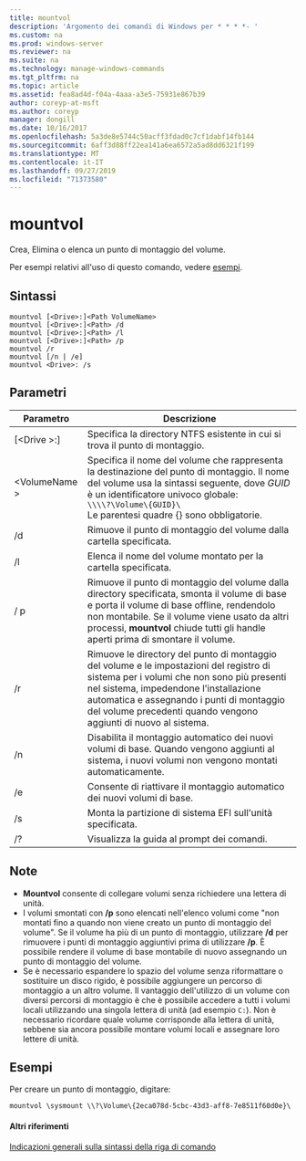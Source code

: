 ```yaml
---
title: mountvol
description: 'Argomento dei comandi di Windows per * * * *- '
ms.custom: na
ms.prod: windows-server
ms.reviewer: na
ms.suite: na
ms.technology: manage-windows-commands
ms.tgt_pltfrm: na
ms.topic: article
ms.assetid: fea8ad4d-f04a-4aaa-a3e5-75931e867b39
author: coreyp-at-msft
ms.author: coreyp
manager: dongill
ms.date: 10/16/2017
ms.openlocfilehash: 5a3de8e5744c50acff3fdad0c7cf1dabf14fb144
ms.sourcegitcommit: 6aff3d88ff22ea141a6ea6572a5ad8dd6321f199
ms.translationtype: MT
ms.contentlocale: it-IT
ms.lasthandoff: 09/27/2019
ms.locfileid: "71373580"
---
```

# <a name="mountvol"></a>mountvol



Crea, Elimina o elenca un punto di montaggio del volume.

Per esempi relativi all'uso di questo comando, vedere [esempi](#BKMK_examples).

## <a name="syntax"></a>Sintassi

```
mountvol [<Drive>:]<Path VolumeName>
mountvol [<Drive>:]<Path> /d
mountvol [<Drive>:]<Path> /l
mountvol [<Drive>:]<Path> /p
mountvol /r
mountvol [/n | /e]
mountvol <Drive>: /s
```

## <a name="parameters"></a>Parametri

|Parametro|Descrizione|
|---------|-----------|
|[\<Drive >:] <Path>|Specifica la directory NTFS esistente in cui si trova il punto di montaggio.|
|\<VolumeName >|Specifica il nome del volume che rappresenta la destinazione del punto di montaggio. Il nome del volume usa la sintassi seguente, dove *GUID* è un identificatore univoco globale:</br>`\\\\?\Volume\{GUID}\`</br>Le parentesi quadre {} sono obbligatorie.|
|/d|Rimuove il punto di montaggio del volume dalla cartella specificata.|
|/l|Elenca il nome del volume montato per la cartella specificata.|
|/ p|Rimuove il punto di montaggio del volume dalla directory specificata, smonta il volume di base e porta il volume di base offline, rendendolo non montabile. Se il volume viene usato da altri processi, **mountvol** chiude tutti gli handle aperti prima di smontare il volume.|
|/r|Rimuove le directory del punto di montaggio del volume e le impostazioni del registro di sistema per i volumi che non sono più presenti nel sistema, impedendone l'installazione automatica e assegnando i punti di montaggio del volume precedenti quando vengono aggiunti di nuovo al sistema.|
|/n|Disabilita il montaggio automatico dei nuovi volumi di base. Quando vengono aggiunti al sistema, i nuovi volumi non vengono montati automaticamente.|
|/e|Consente di riattivare il montaggio automatico dei nuovi volumi di base.|
|/s|Monta la partizione di sistema EFI sull'unità specificata.|
|/?|Visualizza la guida al prompt dei comandi.|

## <a name="remarks"></a>Note

-   **Mountvol** consente di collegare volumi senza richiedere una lettera di unità.
-   I volumi smontati con **/p** sono elencati nell'elenco volumi come "non montati fino a quando non viene creato un punto di montaggio del volume". Se il volume ha più di un punto di montaggio, utilizzare **/d** per rimuovere i punti di montaggio aggiuntivi prima di utilizzare **/p**. È possibile rendere il volume di base montabile di nuovo assegnando un punto di montaggio del volume.
-   Se è necessario espandere lo spazio del volume senza riformattare o sostituire un disco rigido, è possibile aggiungere un percorso di montaggio a un altro volume. Il vantaggio dell'utilizzo di un volume con diversi percorsi di montaggio è che è possibile accedere a tutti i volumi locali utilizzando una singola lettera di unità (ad esempio `C:`). Non è necessario ricordare quale volume corrisponde alla lettera di unità, sebbene sia ancora possibile montare volumi locali e assegnare loro lettere di unità.

## <a name="BKMK_examples"></a>Esempi

Per creare un punto di montaggio, digitare:
```
mountvol \sysmount \\?\Volume\{2eca078d-5cbc-43d3-aff8-7e8511f60d0e}\
```

#### <a name="additional-references"></a>Altri riferimenti

[Indicazioni generali sulla sintassi della riga di comando](command-line-syntax-key.md)
